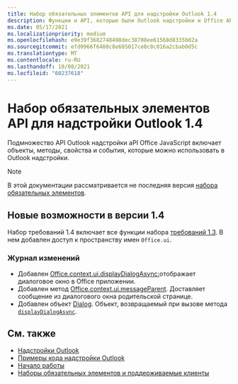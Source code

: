 ```yaml
---
title: Набор обязательных элементов API для надстройки Outlook 1.4
description: Функции и API, которые были Outlook надстройки и Office API JavaScript в рамках API почтовых ящиков 1.4.
ms.date: 05/17/2021
ms.localizationpriority: medium
ms.openlocfilehash: e9e39f3682748498dec38708ee61568d8335b02a
ms.sourcegitcommit: efd0966f6400c8e685017ce0c8c016a2cbab0d5c
ms.translationtype: MT
ms.contentlocale: ru-RU
ms.lasthandoff: 10/08/2021
ms.locfileid: "60237618"
---
```

# <a name="outlook-add-in-api-requirement-set-14"></a>Набор обязательных элементов API для надстройки Outlook 1.4

Подмножество API Outlook надстройки aPI Office JavaScript включает объекты, методы, свойства и события, которые можно использовать в Outlook надстройки.

> [!NOTE]
> В этой документации рассматривается не последняя версия [набора обязательных элементов](../../requirement-sets/outlook-api-requirement-sets.md).

## <a name="whats-new-in-14"></a>Новые возможности в версии 1.4

Набор требований 1.4 включает все функции набора [требований 1.3](../requirement-set-1.3/outlook-requirement-set-1.3.md). В нем добавлен доступ к пространству имен `Office.ui`.

### <a name="change-log"></a>Журнал изменений

- Добавлен [Office.context.ui.displayDialogAsync:](/javascript/api/office/office.ui?view=outlook-js-1.4&preserve-view=true#displayDialogAsync_startAddress__options__callback_)отображает диалоговое окно в Office приложении.
- Добавлен метод [Office.context.ui.messageParent](/javascript/api/office/office.ui?view=outlook-js-1.4&preserve-view=true#messageParent_message__messageOptions_). Доставляет сообщение из диалогового окна родительской странице.
- Добавлен объект [Dialog](/javascript/api/office/office.dialog?view=outlook-js-1.4&preserve-view=true). Объект, возвращаемый при вызове метода [`displayDialogAsync`](/javascript/api/office/office.ui?view=outlook-js-1.4&preserve-view=true#displayDialogAsync_startAddress__options__callback_).

## <a name="see-also"></a>См. также

- [Надстройки Outlook](../../../outlook/outlook-add-ins-overview.md)
- [Примеры кода надстройки Outlook](https://developer.microsoft.com/outlook/gallery/?filterBy=Outlook,Samples,Add-ins)
- [Начало работы](../../../quickstarts/outlook-quickstart.md)
- [Наборы обязательных элементов и поддерживаемые клиенты](../../requirement-sets/outlook-api-requirement-sets.md)
